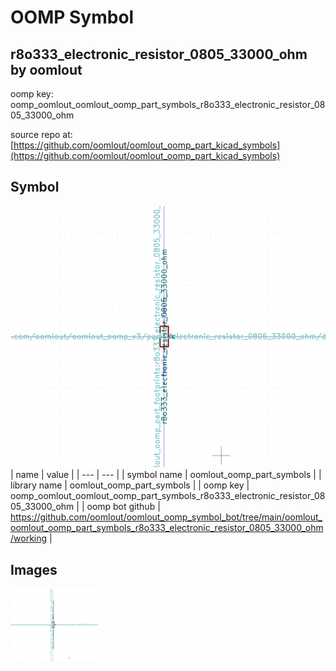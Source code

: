 # OOMP Symbol  
## r8o333_electronic_resistor_0805_33000_ohm  by oomlout  
  
oomp key: oomp_oomlout_oomlout_oomp_part_symbols_r8o333_electronic_resistor_0805_33000_ohm  
  
source repo at: [https://github.com/oomlout/oomlout_oomp_part_kicad_symbols](https://github.com/oomlout/oomlout_oomp_part_kicad_symbols)  
## Symbol  
  
[![working.png](working_600.png)](working.png)  
| name | value | 
| --- | --- | 
| symbol name | oomlout_oomp_part_symbols | 
| library name | oomlout_oomp_part_symbols | 
| oomp key | oomp_oomlout_oomlout_oomp_part_symbols_r8o333_electronic_resistor_0805_33000_ohm | 
| oomp bot github | https://github.com/oomlout/oomlout_oomp_symbol_bot/tree/main/oomlout_oomlout_oomp_part_symbols_r8o333_electronic_resistor_0805_33000_ohm/working | 
## Images  
  
[![working.png](working_140.png)](working.png)  
